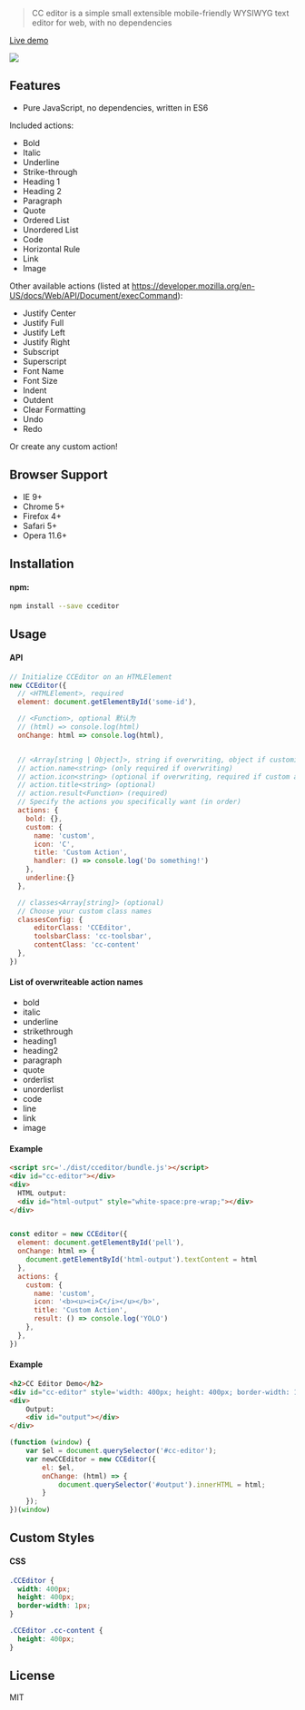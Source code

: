 


> CC editor is a simple small extensible mobile-friendly WYSIWYG text editor for web, with no dependencies

[Live demo](https://zhangcheng-zh.github.io/CC-Editor/demo.html)

![](http://www.giphy.com/gifs/2wWvAuaiGRZmvUlhDF)

## Features

* Pure JavaScript, no dependencies, written in ES6

Included actions:
- Bold
- Italic
- Underline
- Strike-through
- Heading 1
- Heading 2
- Paragraph
- Quote
- Ordered List
- Unordered List
- Code
- Horizontal Rule
- Link
- Image

Other available actions (listed at https://developer.mozilla.org/en-US/docs/Web/API/Document/execCommand):
- Justify Center
- Justify Full
- Justify Left
- Justify Right
- Subscript
- Superscript
- Font Name
- Font Size
- Indent
- Outdent
- Clear Formatting
- Undo
- Redo

Or create any custom action!

## Browser Support

* IE 9+
* Chrome 5+
* Firefox 4+
* Safari 5+
* Opera 11.6+

## Installation

#### npm:

```bash
npm install --save cceditor
```

## Usage

#### API

```js
// Initialize CCEditor on an HTMLElement
new CCEditor({
  // <HTMLElement>, required
  element: document.getElementById('some-id'),

  // <Function>, optional 默认为
  // (html) => console.log(html)
  onChange: html => console.log(html),


  // <Array[string | Object]>, string if overwriting, object if customizing/creating
  // action.name<string> (only required if overwriting)
  // action.icon<string> (optional if overwriting, required if custom action)
  // action.title<string> (optional)
  // action.result<Function> (required)
  // Specify the actions you specifically want (in order)
  actions: {
    bold: {},
    custom: {
      name: 'custom',
      icon: 'C',
      title: 'Custom Action',
      handler: () => console.log('Do something!')
    },
    underline:{}
  },

  // classes<Array[string]> (optional)
  // Choose your custom class names
  classesConfig: {
      editorClass: 'CCEditor',
      toolsbarClass: 'cc-toolsbar',
      contentClass: 'cc-content'
  },
})
```

#### List of overwriteable action names
- bold
- italic
- underline
- strikethrough
- heading1
- heading2
- paragraph
- quote
- orderlist
- unorderlist
- code
- line
- link
- image

#### Example

```html
<script src='./dist/cceditor/bundle.js'></script>
<div id="cc-editor"></div>
<div>
  HTML output:
  <div id="html-output" style="white-space:pre-wrap;"></div>
</div>
```

```js

const editor = new CCEditor({
  element: document.getElementById('pell'),
  onChange: html => {
    document.getElementById('html-output').textContent = html
  },
  actions: {
    custom: {
      name: 'custom',
      icon: '<b><u><i>C</i></u></b>',
      title: 'Custom Action',
      result: () => console.log('YOLO')
    },
  },
})

```

#### Example 

```html
<h2>CC Editor Demo</h2>
<div id="cc-editor" style='width: 400px; height: 400px; border-width: 1px;'></div>
<div>
    Output:
    <div id="output"></div>
</div>
```

```js
(function (window) {
    var $el = document.querySelector('#cc-editor');
    var newCCEditor = new CCEditor({
        el: $el,
        onChange: (html) => {
            document.querySelector('#output').innerHTML = html;
        }
    });
})(window)
```

## Custom Styles

#### CSS

```css
.CCEditor {
  width: 400px; 
  height: 400px; 
  border-width: 1px;
}

.CCEditor .cc-content {
  height: 400px;
}
```

## License

MIT